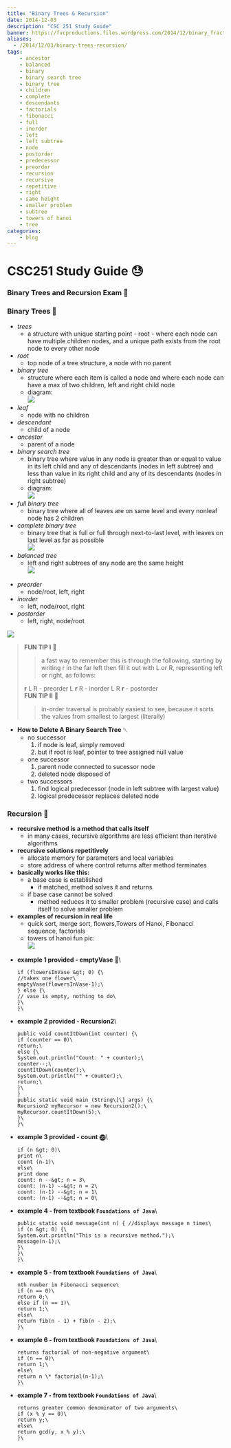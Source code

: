 ```yaml
---
title: "Binary Trees & Recursion"
date: 2014-12-03
description: "CSC 251 Study Guide"
banner: https://fvcproductions.files.wordpress.com/2014/12/binary_fractal_tree_03_30_60_065_075.png?w=800&h=340&crop=1
aliases:
  - /2014/12/03/binary-trees-recursion/
tags:
    - ancestor
    - balanced
    - binary
    - binary search tree
    - binary tree
    - children
    - complete
    - descendants
    - factorials
    - fibonacci
    - full
    - inorder
    - left
    - left subtree
    - node
    - postorder
    - predecessor
    - preorder
    - recursion
    - recursive
    - repetitive
    - right
    - same height
    - smaller problem
    - subtree
    - towers of hanoi
    - tree
categories:
    - blog
---
```


# CSC251 Study Guide 😓

### Binary Trees and Recursion Exam 📖

### Binary Trees 🌲

* _trees_
  * a structure with unique starting point - root - where each node can have multiple children nodes, and a unique path exists from the root node to every other node
* _root_
  * top node of a tree structure, a node with no parent
* _binary tree_
  * structure where each item is called a node and where each node can have a max of two children, left and right child node
  * diagram:\
    ![](//www.cs.cmu.edu/~adamchik/15-121/lectures/Trees/pix/tree1.bmp)
* _leaf_
  * node with no children
* _descendant_
  * child of a node
* _ancestor_
  * parent of a node
* _binary search tree_
  * binary tree where value in any node is greater than or equal to value in its left child and any of descendants (nodes in left subtree) and less than value in its right child and any of its descendants (nodes in right subtree)
  * diagram:\
    ![](//programminggeeks.com/wp-content/uploads/2014/01/nodes-in-binary-search-tree.png)
* _full binary tree_
  * binary tree where all of leaves are on same level and every nonleaf node has 2 children
* _complete binary tree_
  * binary tree that is full or full through next-to-last level, with leaves on last level as far as possible\
    ![](//www.cs.cmu.edu/~adamchik/15-121/lectures/Trees/pix/full_complete.bmp)
* _balanced tree_
  * left and right subtrees of any node are the same height\
    ![](//www.stoimen.com/blog/wp-content/uploads/2012/06/10.-Balanced-or-not.png)

- _preorder_
  * node/root, left, right
- _inorder_
  * left, node/root, right
- _postorder_
  * left, right, node/root

![](//www.cse.unt.edu/~donr/courses/2050/images/Figure1010.gif)

> **FUN TIP I** 🌟
>
> > a fast way to remember this is through the following, starting by writing r in the far left then fill it out with L or R, representing left or right, as follows:
>
> **r** L R - preorder L **r** R - inorder L R **r** - postorder\
> **FUN TIP II** 🌟
>
> > in-order traversal is probably easiest to see, because it sorts the values from smallest to largest (literally)

* **How to Delete A Binary Search Tree** ␡
  * no successor
    1.  if node is leaf, simply removed
    2.  but if root is leaf, pointer to tree assigned null value
  * one successor
    1.  parent node connected to sucessor node
    2.  deleted node disposed of
  * two successors
    1.  find logical predecessor (node in left subtree with largest value)
    2.  logical predecessor replaces deleted node

### Recursion 🚥

* **recursive method is a method that calls itself**
  * in many cases, recursive algorithms are less efficient than iterative algorithms
* **recursive solutions repetitively**
  * allocate memory for parameters and local variables
  * store address of where control returns after method terminates
* **basically works like this:**
  * a base case is established
    * if matched, method solves it and returns
  * if base case cannot be solved
    * method reduces it to smaller problem (recursive case) and calls itself to solve smaller problem
* **examples of recursion in real life**
  * quick sort, merge sort, flowers,Towers of Hanoi, Fibonacci sequence, factorials
  * towers of hanoi fun pic:\
    ![](//upload.wikimedia.org/wikipedia/commons/6/60/Tower_of_Hanoi_4.gif)

- **example 1 provided - emptyVase** 🍶\
  ```void emptyVase(int flowersInVase) {\
  if (flowersInVase &gt; 0) {\
  //takes one flower\
  emptyVase(flowersInVase-1);\
  } else {\
  // vase is empty, nothing to do\
  }\
  }\
  ```
- **example 2 provided - Recursion2**\
  ```public class Recursion2 {\
  public void countItDown(int counter) {\
  if (counter == 0)\
  return;\
  else {\
  System.out.println("Count: " + counter);\
  counter--;\
  countItDown(counter);\
  System.out.println("" + counter);\
  return;\
  }\
  }
  public static void main (String\[\] args) {\
  Recursion2 myRecursor = new Recursion2();\
  myRecursor.countItDown(5);\
  }\
  }\
  ```
- **example 3 provided - count** ⓴\
  ```count(n)\
  if (n &gt; 0)\
  print n\
  count (n-1)\
  else\
  print done
  count: n --&gt; n = 3\
  count: (n-1) --&gt; n = 2\
  count: (n-1) --&gt; n = 1\
  count: (n-1) --&gt; n = 0\
  ```
- **example 4 - from textbook `Foundations of Java`**\
  ```public class Recursive {\
  public static void message(int n) { //displays message n times\
  if (n &gt; 0) {\
  System.out.println("This is a recursive method.");\
  message(n-1);\
  }\
  }\
  }\
  ```
- **example 5 - from textbook `Foundations of Java`**\
  ```public static int fib(int n) { // returns
  nth number in Fibonacci sequence\
  if (n == 0)\
  return 0;\
  else if (n == 1)\
  return 1;\
  else\
  return fib(n - 1) + fib(n - 2);\
  }\
  ```
- **example 6 - from textbook `Foundations of Java`**\
  ```public static int factorial(int n) { //
  returns factorial of non-negative argument\
  if (n == 0)\
  return 1;\
  else\
  return n \* factorial(n-1);\
  }\
  ```
- **example 7 - from textbook `Foundations of Java`**\
  ```public static int gcd(int x, int y) { //
  returns greater common denominator of two arguments\
  if (x % y == 0)\
  return y;\
  else\
  return gcd(y, x % y);\
  }\
  ```
